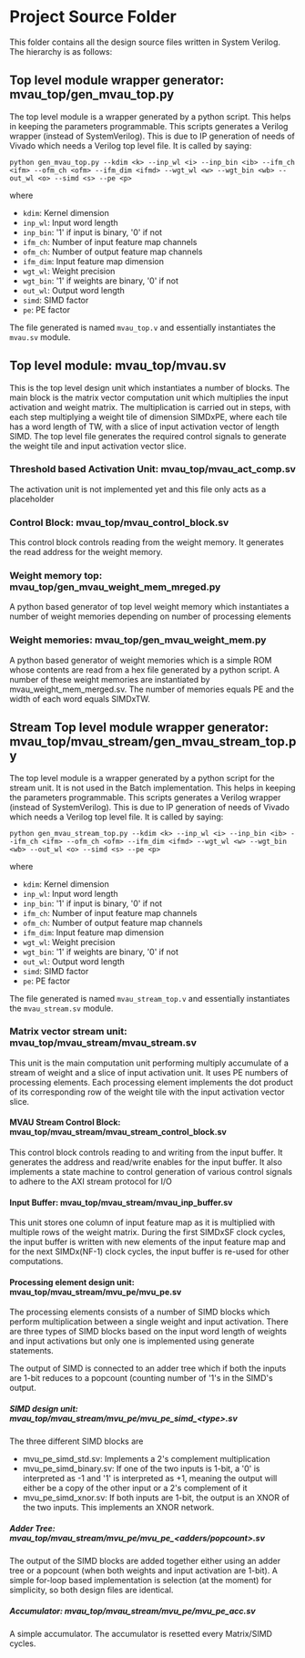 # Project Source Folder
This folder contains all the design source files written in System Verilog.
The hierarchy is as follows:

## Top level module wrapper generator: mvau_top/gen_mvau_top.py
The top level module is a wrapper generated by a python script. This helps in keeping the parameters programmable.
This scripts generates a Verilog wrapper (instead of SystemVerilog). This is due to IP generation of needs of Vivado which 
needs a Verilog top level file. It is called by saying:
```
python gen_mvau_top.py --kdim <k> --inp_wl <i> --inp_bin <ib> --ifm_ch <ifm> --ofm_ch <ofm> --ifm_dim <ifmd> --wgt_wl <w> --wgt_bin <wb> --out_wl <o> --simd <s> --pe <p>
```
where
* `kdim`: Kernel dimension
* `inp_wl`: Input word length
* `inp_bin`: '1' if input is binary, '0' if not
* `ifm_ch`: Number of input feature map channels
* `ofm_ch`: Number of output feature map channels
* `ifm_dim`: Input feature map dimension
* `wgt_wl`: Weight precision
* `wgt_bin`: '1' if weights are binary, '0' if not
* `out_wl`: Output word length
* `simd`: SIMD factor
* `pe`: PE factor

The file generated is named `mvau_top.v` and essentially instantiates the `mvau.sv` module.

## Top level module: mvau_top/mvau.sv
This is the top level design unit which instantiates a number of blocks.
The main block is the matrix vector computation unit which multiplies
the input activation and weight matrix. The multiplication is carried
out in steps, with each step multiplying a weight tile of dimension SIMDxPE,
where each tile has a word length of TW, with a slice of input
activation vector of length SIMD. The top level file generates the required
control signals to generate the weight tile and input activation vector slice.

### Threshold based Activation Unit: mvau_top/mvau_act_comp.sv
The activation unit is not implemented yet and this file only acts as a placeholder

### Control Block: mvau_top/mvau_control_block.sv
This control block controls reading from the weight memory. It generates the read address
for the weight memory.

### Weight memory top: mvau_top/gen_mvau_weight_mem_mreged.py
A python based generator of top level weight memory which instantiates a number of weight memories
depending on number of processing elements

### Weight memories: mvau_top/gen_mvau_weight_mem.py
A python based generator of weight memories which is a simple ROM whose contents are read 
from a hex file generated by a python script. A number of these weight memories are instantiated by 
mvau_weight_mem_merged.sv. The number of memories equals PE and the width of each word equals SIMDxTW.

## Stream Top level module wrapper generator: mvau_top/mvau_stream/gen_mvau_stream_top.py
The top level module is a wrapper generated by a python script for the stream unit. It is not used in the Batch implementation.
This helps in keeping the parameters programmable. This scripts generates a Verilog wrapper (instead of SystemVerilog). This is due to IP generation of needs of Vivado which needs a Verilog top level file. It is called by saying:
```
python gen_mvau_stream_top.py --kdim <k> --inp_wl <i> --inp_bin <ib> --ifm_ch <ifm> --ofm_ch <ofm> --ifm_dim <ifmd> --wgt_wl <w> --wgt_bin <wb> --out_wl <o> --simd <s> --pe <p>
```
where
* `kdim`: Kernel dimension
* `inp_wl`: Input word length
* `inp_bin`: '1' if input is binary, '0' if not
* `ifm_ch`: Number of input feature map channels
* `ofm_ch`: Number of output feature map channels
* `ifm_dim`: Input feature map dimension
* `wgt_wl`: Weight precision
* `wgt_bin`: '1' if weights are binary, '0' if not
* `out_wl`: Output word length
* `simd`: SIMD factor
* `pe`: PE factor

The file generated is named `mvau_stream_top.v` and essentially instantiates the `mvau_stream.sv` module.

### Matrix vector stream unit: mvau_top/mvau_stream/mvau_stream.sv  
This unit is the main computation unit performing multiply accumulate of a
stream of weight and a slice of input activation unit. It uses PE numbers of
processing elements. Each processing element implements the dot product of
its corresponding row of the weight tile with the input activation vector slice.

#### MVAU Stream Control Block: mvau_top/mvau_stream/mvau_stream_control_block.sv
This control block controls reading to and writing from the input buffer. It generates
the address and read/write enables for the input buffer. It also implements a state machine
to control generation of various control signals to adhere to the AXI stream protocol for I/O

#### Input Buffer: mvau_top/mvau_stream/mvau_inp_buffer.sv
This unit stores one column of input feature map as it is multiplied
with multiple rows of the weight matrix. During the first SIMDxSF clock
cycles, the input buffer is written with new elements of the input feature
map and for the next SIMDx(NF-1) clock cycles, the input buffer is re-used
for other computations.

#### Processing element design unit: mvau_top/mvau_stream/mvu_pe/mvu_pe.sv
The processing elements consists of a number of SIMD blocks which perform
multiplication between a single weight and input activation. There are
three types of SIMD blocks based on the input word length of weights and
input activations but only one is implemented using generate statements. 

The output of SIMD is connected to an adder tree which if both the inputs
are 1-bit reduces to a popcount (counting number of '1's in the SIMD's output.

##### SIMD design unit: mvau_top/mvau_stream/mvu_pe/mvu_pe_simd_\<type\>.sv
The three different SIMD blocks are
- mvu_pe_simd_std.sv: Implements a 2's complement multiplication
- mvu_pe_simd_binary.sv: If one of the two inputs is 1-bit, a '0' is
interpreted as -1 and '1' is interpreted as +1, meaning the output will
either be a copy of the other input or a 2's complement of it
- mvu_pe_simd_xnor.sv: If both inputs are 1-bit, the output is an XNOR
of the two inputs. This implements an XNOR network.

##### Adder Tree: mvau_top/mvau_stream/mvu_pe/mvu_pe_\<adders/popcount\>.sv
The output of the SIMD blocks are added together either using an adder
tree or a popcount (when both weights and input activation are 1-bit).
A simple for-loop based implementation is selection (at the moment) for
simplicity, so both design files are identical.

##### Accumulator: mvau_top/mvau_stream/mvu_pe/mvu_pe_acc.sv
A simple accumulator. The accumulator is resetted every Matrix/SIMD cycles.
		 
